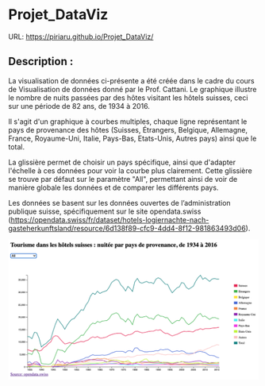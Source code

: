 # Projet_DataViz
URL: https://piriaru.github.io/Projet_DataViz/

## Description :
La visualisation de données ci-présente a été créée dans le cadre du cours de Visualisation de données donné par le Prof. Cattani.
Le graphique illustre le nombre de nuits passées par des hôtes visitant les hôtels suisses, ceci sur une période de 82 ans, de 1934 à 2016. 

Il s'agit d'un graphique à courbes multiples, chaque ligne représentant le pays de provenance des hôtes (Suisses, Étrangers, Belgique, Allemagne, France, Royaume-Uni, Italie, Pays-Bas, Etats-Unis, Autres pays) ainsi que le total.

La glissière permet de choisir un pays spécifique, ainsi que d'adapter l'échelle à ces données pour voir la courbe plus clairement. Cette glissière se trouve par défaut sur le paramètre "All", permettant ainsi de voir de manière globale les données et de comparer les différents pays.

Les données se basent sur les données ouvertes de l’administration publique suisse, spécifiquement sur le site opendata.swiss (https://opendata.swiss/fr/dataset/hotels-logiernachte-nach-gasteherkunftsland/resource/6d138f89-cfc9-4dd4-8f12-981863493d06).

![Image aperçu](https://github.com/PiriAru/Projet_DataViz/blob/main/MultilineChart.png)
